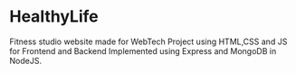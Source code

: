 # HealthyLife
Fitness studio website made for WebTech Project using HTML,CSS and JS for Frontend and Backend Implemented using Express and MongoDB in NodeJS.
